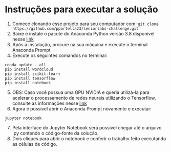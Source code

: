 # Instruções para executar a solução

1) Comece clonando esse projeto para seu computador com: ```git clone https://github.com/pportella23/seniorlabs-challenge.git```
2) Baixe e instale o pacote do Anaconda Python versão 3.8 disponível nesse [link](https://www.anaconda.com/products/individual#download-section)
3) Após a instalação, procure na sua máquina e execute o terminal Anaconda Prompt
4) Execute os seguintes comandos no terminal:
```
conda update --all
pip install wordcloud
pip install scikit-learn
pip install tensorflow
pip install notebook
```
5) OBS: Caso você possua uma GPU NVIDIA e queria utilizá-la para acelerar o processamento de redes neurais utilizando o Tensorflow, consulte as informações nesse [link](https://www.tensorflow.org/install/gpu)
6) Agora é possível abrir o Anaconda Prompt novamente e executar:
```
jupyter notebook
```
7) Pela interface do Jupyter Notebook será possível chegar até o arquivo .py contendo o código-fonte da solução.
8) Dois cliques para abrir o notebook e conferir o trabalho feito executando as células de código.
